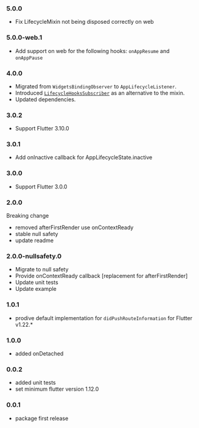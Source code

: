 ### 5.0.0

- Fix LifecycleMixin not being disposed correctly on web

### 5.0.0-web.1

- Add support on web for the following hooks: `onAppResume` and `onAppPause`

### 4.0.0

- Migrated from `WidgetsBindingObserver` to `AppLifecycleListener`.
- Introduced [`LifecycleHooksSubscriber`](https://github.com/spideythewebhead/flutterlifecyclehooks/blob/master/lib/src/lifecycle_hooks_subscriber.dart) 
  as an alternative to the mixin.
- Updated dependencies.

### 3.0.2

- Support Flutter 3.10.0

### 3.0.1

- Add onInactive callback for AppLifecycleState.inactive

### 3.0.0

- Support Flutter 3.0.0

### 2.0.0

Breaking change

- removed afterFirstRender use onContextReady
- stable null safety
- update readme

### 2.0.0-nullsafety.0

- Migrate to null safety
- Provide onContextReady callback [replacement for afterFirstRender]
- Update unit tests
- Update example

### 1.0.1

- prodive default implementation for `didPushRouteInformation` for Flutter v1.22.\*

### 1.0.0

- added onDetached

### 0.0.2

- added unit tests
- set minimum flutter version 1.12.0

### 0.0.1

- package first release
